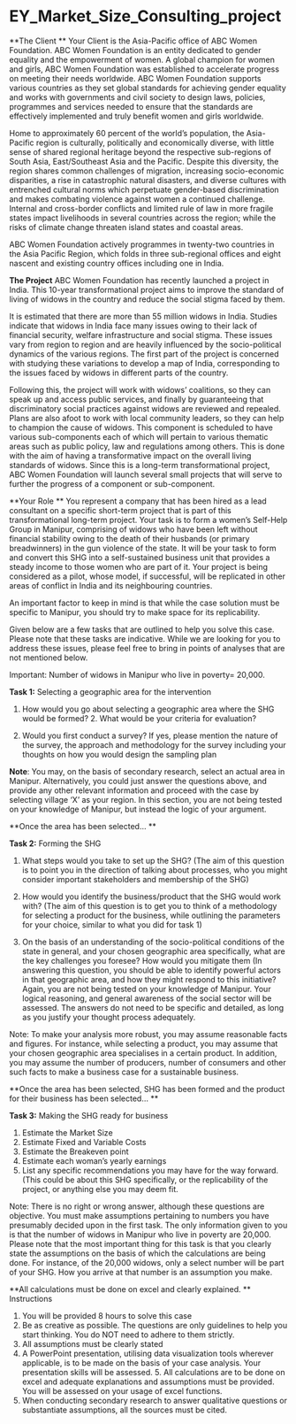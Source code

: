 # EY_Market_Size_Consulting_project

**The Client **
Your Client is the Asia-Pacific office of ABC Women Foundation. ABC Women Foundation is an entity dedicated to gender equality and the empowerment of women. A global champion for women and girls, ABC Women Foundation was established to accelerate progress on meeting their needs worldwide. ABC Women Foundation supports various countries as they set global standards for achieving gender equality and works with governments and civil society to design laws, policies, programmes and services needed to ensure that the standards are effectively implemented and truly benefit women and girls worldwide. 

Home to approximately 60 percent of the world’s population, the Asia-Pacific region is culturally, politically and economically diverse, with little sense of shared regional heritage beyond the respective sub-regions of South Asia, East/Southeast Asia and the Pacific. Despite this diversity, the region shares common challenges of migration, increasing socio-economic disparities, a rise in catastrophic natural disasters, and diverse cultures with entrenched cultural norms which perpetuate gender-based discrimination and makes combating violence against women a continued challenge. Internal and cross-border conflicts and limited rule of law in more fragile states impact livelihoods in several countries across the region; while the risks of climate change threaten island states and coastal areas. 

ABC Women Foundation actively programmes in twenty-two countries in the Asia Pacific Region, which folds in three sub-regional offices and eight nascent and existing country offices including one in India. 

**The Project**
ABC Women Foundation has recently launched a project in India. This 10-year transformational project aims to improve the standard of living of widows in the country and reduce the social stigma faced by them. 

It is estimated that there are more than 55 million widows in India. Studies indicate that widows in India face many issues owing to their lack of financial security, welfare infrastructure and social stigma. These issues vary from region to region and are heavily influenced by the socio-political dynamics of the various regions. The first part of the project is concerned with studying these variations to develop a map of India, corresponding to the issues faced by widows in different parts of the country. 

Following this, the project will work with widows’ coalitions, so they can speak up and access public services, and finally by guaranteeing that discriminatory social practices against widows are reviewed and repealed. Plans are also afoot to work with local community leaders, so they can help to champion the cause of widows. This component is scheduled to have various sub-components each of which will pertain to various thematic areas such as public policy, law and regulations among others. This is done with the aim of having a transformative impact on the overall living standards of widows. 
Since this is a long-term transformational project, ABC Women Foundation will launch several small projects that will serve to further the progress of a component or sub-component. 

**Your Role **
You represent a company that has been hired as a lead consultant on a specific short-term project that is part of this transformational long-term project. Your task is to form a women’s Self-Help Group in Manipur, comprising of widows who have been left without financial stability owing to the death of their husbands (or primary breadwinners) in the gun violence of the state. It will be your task to form and convert this SHG into a self-sustained business unit that provides a steady income to those women who are part of it. Your project is being considered as a pilot, whose model, if successful, will be replicated in other areas of conflict in India and its neighbouring countries. 

An important factor to keep in mind is that while the case solution must be specific to Manipur, you should try to make space for its replicability.

Given below are a few tasks that are outlined to help you solve this case. Please note that these tasks are indicative. While we are looking for you to address these issues, please feel free to bring in points of analyses that are not mentioned below. 

Important: Number of widows in Manipur who live in poverty= 20,000. 

**Task 1:** Selecting a geographic area for the intervention 
1. How would you go about selecting a geographic area where the SHG would be formed? 2. What would be your criteria for evaluation?
   
2. Would you first conduct a survey? If yes, please mention the nature of the survey, the approach and methodology for the survey including your thoughts on how you would design the sampling plan

**Note**: You may, on the basis of secondary research, select an actual area in Manipur. Alternatively, you could just answer the questions above, and provide any other relevant information and proceed with the case by selecting village ‘X’ as your region. In this section, you are not being tested on your knowledge of Manipur, but instead the logic of your argument. 

**Once the area has been selected… **

**Task 2:** Forming the SHG 
1. What steps would you take to set up the SHG? (The aim of this question is to point you in the direction of talking about processes, who you might consider important stakeholders and membership of the SHG)
  
2. How would you identify the business/product that the SHG would work with? (The aim of this question is to get you to think of a methodology for selecting a product for the business, while outlining the parameters for your choice, similar to what you did for task 1)
   
3. On the basis of an understanding of the socio-political conditions of the state in general, and your chosen geographic area specifically, what are the key challenges you foresee? How would you mitigate them (In answering this question, you should be able to identify powerful actors in that geographic area, and how they might respond to this initiative? Again, you are not being tested on your knowledge of Manipur. Your logical reasoning, and general awareness of the social sector will be assessed. The answers do not need to be specific and detailed, as long as you justify your thought process adequately.
   
Note: To make your analysis more robust, you may assume reasonable facts and figures. For instance, while selecting a product, you may assume that your chosen geographic area specialises in a certain product. In addition, you may assume the number of producers, number of consumers and other such facts to make a business case for a sustainable business. 

**Once the area has been selected, SHG has been formed and the product for their business has been selected… **

**Task 3:** Making the SHG ready for business
1. Estimate the Market Size 
2. Estimate Fixed and Variable Costs 
3. Estimate the Breakeven point 
4. Estimate each woman’s yearly earnings 
5. List any specific recommendations you may have for the way forward. (This could be about this SHG specifically, or the replicability of the project, or anything else you may deem fit.
   
Note: There is no right or wrong answer, although these questions are objective. You must make assumptions pertaining to numbers you have presumably decided upon in the first task. The only information given to you is that the number of widows in Manipur who live in poverty are 20,000. Please note that the most important thing for this task is that you clearly state the assumptions on the basis of which the calculations are being done. For instance, of the 20,000 widows, only a select number will be part of your SHG. How you arrive at that number is an assumption you make. 

**All calculations must be done on excel and clearly explained. **
Instructions 
1. You will be provided 8 hours to solve this case 
2. Be as creative as possible. The questions are only guidelines to help you start thinking. You do NOT need to adhere to them strictly. 
3. All assumptions must be clearly stated 
4. A PowerPoint presentation, utilising data visualization tools wherever applicable, is to be made on the basis of your case analysis. Your presentation skills will be assessed. 5. All calculations are to be done on excel and adequate explanations and assumptions must be provided. You will be assessed on your usage of excel functions. 
6. When conducting secondary research to answer qualitative questions or substantiate assumptions, all the sources must be cited.

